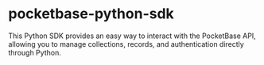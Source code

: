 # pocketbase-python-sdk
This Python SDK provides an easy way to interact with the PocketBase API, allowing you to manage collections, records, and authentication directly through Python.
